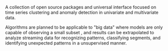 A collection of open source packages and universal interface focused on time series clustering and anomaly detection in univariate and multivariate data.

Algorithms are planned to be applicable to "big data" where models are only capable of observing a small subset 
, and results can be extrapolated to analyze streaming data for recognizing patterns, classifying segments, and identifying unexpected patterns in a unsupervised manner. 

